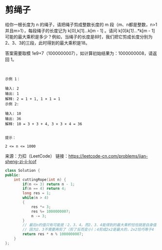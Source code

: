 # 剪绳子

给你一根长度为 n 的绳子，请把绳子剪成整数长度的 m 段（m、n都是整数，n>1并且m>1），每段绳子的长度记为 k[0],k[1]...k[m - 1] 。请问 k[0]*k[1]*...*k[m - 1] 可能的最大乘积是多少？例如，当绳子的长度是8时，我们把它剪成长度分别为2、3、3的三段，此时得到的最大乘积是18。

答案需要取模 1e9+7（1000000007），如计算初始结果为：1000000008，请返回 1。

 
```
示例 1：

输入: 2
输出: 1
解释: 2 = 1 + 1, 1 × 1 = 1
示例 2:

输入: 10
输出: 36
解释: 10 = 3 + 3 + 4, 3 × 3 × 4 = 36
 

提示：

2 <= n <= 1000
```

来源：力扣（LeetCode）
链接：https://leetcode-cn.com/problems/jian-sheng-zi-ii-lcof

```cpp
class Solution {
public:
    int cuttingRope(int n) {
        if(n <= 3) return n - 1;
        if(n == 4) return 4;
        long res = 1;
        while(n > 4) 
        {
            res *= 3;
            res %= 1000000007;
            n -= 3;
        }
        // 最后n的值只有可能是：2、3、4。而2、3、4能得到的最大乘积恰恰就是自身值
        // 因为2、3不需要再剪了（剪了反而变小）；4剪成2x2是最大的，2x2恰巧等于4
        return res * n % 1000000007; 
    }
};
```